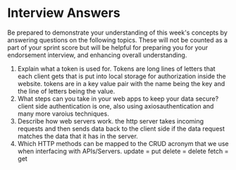 # Interview Answers
Be prepared to demonstrate your understanding of this week's concepts by answering questions on the following topics. These will not be counted as a part of your sprint score but will be helpful for preparing you for your endorsement interview, and enhancing overall understanding.


1. Explain what a token is used for.
    Tokens are long lines of letters that each client gets that is put into local storage for authorization inside the website. tokens are in a key value pair with the name being the key and the line of letters being the value.
2. What steps can you take in your web apps to keep your data secure?
client side authentication is one, also using axiosauthentication and many more varoius techniques.
3. Describe how web servers work.
the http server takes incoming requests and then sends data back to the client side if the data request matches the data that it has in the server.
4. Which HTTP methods can be mapped to the CRUD acronym that we use when interfacing with APIs/Servers.
update = put
delete = delete
fetch = get